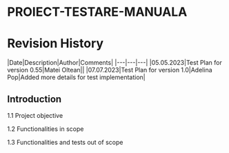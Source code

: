 # PROIECT-TESTARE-MANUALA

# Revision History

|Date|Description|Author|Comments|
|---|---|---|
|05.05.2023|Test Plan for version 0.55|Matei Oltean||
|07.07.2023|Test Plan for version 1.0|Adelina Pop|Added more details for test implementation|

## Introduction

1.1 Project objective

1.2 Functionalities in scope

1.3 Functionalities and tests out of scope
